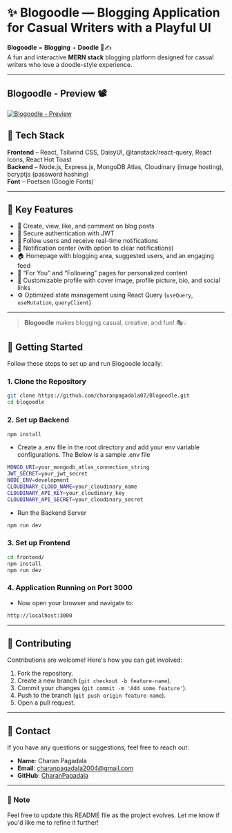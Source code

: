# ✨ Blogoodle — Blogging Application for Casual Writers with a Playful UI

**Blogoodle** = **Blogging** + **Doodle** 🎨✍️  
A fun and interactive **MERN stack** blogging platform designed for casual writers who love a doodle-style experience.

---

## Blogoodle - Preview 📽️

[![Blogoodle - Preview](https://img.youtube.com/vi/sLpZJZsHi0I/maxresdefault.jpg)](https://www.youtube.com/watch?v=sLpZJZsHi0I)



## 🔧 Tech Stack

**Frontend** – React, Tailwind CSS, DaisyUI, @tanstack/react-query, React Icons, React Hot Toast  
**Backend** – Node.js, Express.js, MongoDB Atlas, Cloudinary (image hosting), bcryptjs (password hashing)  
**Font** – Poetsen (Google Fonts)

---

## 📌 Key Features

- 📝 Create, view, like, and comment on blog posts  
- 🔐 Secure authentication with JWT  
- 👥 Follow users and receive real-time notifications  
- 🔔 Notification center (with option to clear notifications)  
- 🏠 Homepage with blogging area, suggested users, and an engaging feed  
- 📄 “For You” and “Following” pages for personalized content  
- 👤 Customizable profile with cover image, profile picture, bio, and social links  
- ⚙️ Optimized state management using React Query (`useQuery`, `useMutation`, `queryClient`)

---

> **Blogoodle** makes blogging casual, creative, and fun! 🎭💡

## 🚀 Getting Started

Follow these steps to set up and run Blogoodle locally:

### 1. Clone the Repository

```bash
git clone https://github.com/charanpagadala07/Blogoodle.git
cd blogoodle
```

### 2. Set up Backend

```bash
npm install
```
  - Create a .env file in the root directory and add your env variable configurations. The Below is a sample .env file
```bash
MONGO_URI=your_mongodb_atlas_connection_string
JWT_SECRET=your_jwt_secret
NODE_ENV=development
CLOUDINARY_CLOUD_NAME=your_cloudinary_name
CLOUDINARY_API_KEY=your_cloudinary_key
CLOUDINARY_API_SECRET=your_cloudinary_secret
```

  - Run the Backend Server
```bash
npm run dev
```

### 3. Set up Frontend

```bash
cd frontend/
npm install
npm run dev
```

### 4. Application Running on Port 3000
 - Now open your browser and navigate to:
```bash
http://localhost:3000
``` 

---

## 🤝 Contributing  

Contributions are welcome! Here's how you can get involved:  

1. Fork the repository.  
2. Create a new branch (`git checkout -b feature-name`).  
3. Commit your changes (`git commit -m 'Add some feature'`).  
4. Push to the branch (`git push origin feature-name`).  
5. Open a pull request.  

---

## 📧 Contact  

If you have any questions or suggestions, feel free to reach out:  
- **Name**: Charan Pagadala
- **Email**: [charanpagadala2004@gmail.com](mailto:charanpagadala2004@gmail.com)  
- **GitHub**: [CharanPagadala](https://github.com/charanpagadala07)  

---

### 📌 Note  

Feel free to update this README file as the project evolves. Let me know if you'd like me to refine it further!  
